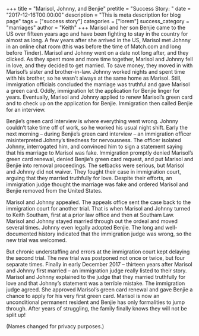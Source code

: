 +++
title = "Marisol, Johnny, and Benjie"
pretitle = "Success Story: "
date = "2017-12-16T00:00:00"
description = "This is meta description for blog page"
tags = ["success story"]
categories = ["lorem"]
success_category = "marriages"
author = "Keith"
+++
Marisol and her son Benjie came to the US over fifteen years ago and have been fighting to stay in the country for almost as long. A few years after she arrived in the US, Marisol met Johnny in an online chat room (this was before the time of Match.com and long before Tinder). Marisol and Johnny went on a date not long after, and they clicked. As they spent more and more time together, Marisol and Johnny fell in love, and they decided to get married. To save money, they moved in with Marisol’s sister and brother-in-law. Johnny worked nights and spent time with his brother, so he wasn’t always at the same home as Marisol. Still, immigration officials concluded the marriage was truthful and gave Marisol a green card. Oddly, immigration let the application for Benjie linger for years. Eventually, Marisol and Johnny applied to renew Marisol’s green card and to check up on the application for Benjie. Immigration then called Benjie for an interview.

Benjie’s green card interview is where everything went wrong. Johnny couldn’t take time off of work, so he worked his usual night shift. Early the next morning – during Benjie’s green card interview – an immigration officer misinterpreted Johnny’s tiredness for nervousness. The officer isolated Johnny, interrogated him, and convinced him to sign a statement saying that his marriage to Marisol was fake. Immigration promptly denied Marisol’s green card renewal, denied Benjie’s green card request, and put Marisol and Benjie into removal proceedings. The setbacks were serious, but Marisol and Johnny did not waiver. They fought their case in immigration court, arguing that they married truthfully for love. Despite their efforts, an immigration judge thought the marriage was fake and ordered Marisol and Benjie removed from the United States.

Marisol and Johnny appealed. The appeals office sent the case back to the immigration court for another trial. That is when Marisol and Johnny turned to Keith Southam, first at a prior law office and then at Southam Law. Marisol and Johnny stayed married through out the ordeal and moved several times. Johnny even legally adopted Benjie. The long and well-documented history indicated that the immigration judge was wrong, so the new trial was welcomed.

But chronic understaffing and errors at the immigration court kept delaying the second trial. The new trial was postponed not once or twice, but four separate times. Finally in early December 2017 – thirteen years after Marisol and Johnny first married – an immigration judge really listed to their story. Marisol and Johnny explained to the judge that they married truthfully for love and that Johnny’s statement was a terrible mistake. The immigration judge agreed. She approved Marisol’s green card renewal and gave Benjie a chance to apply for his very first green card. Marisol is now an unconditional permanent resident and Benjie has only formalities to jump through. After years of struggling, the family finally knows they will not be split up!

(Names changed for privacy purposes.)
